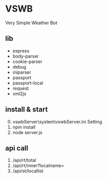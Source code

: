 # VSWB
Very Simple Weather Bot


## lib
* express
*	body-parser
* cookie-parser
* debug
* iniparser
* passport
* passport-local
* request
* xml2js

## install & start
0. vswbServer\system\vswbServer.ini Setting
1. npm install
2. node server.js

## api call
1. /api/rt/total
2. /api/rt/inner?localname=
3. /api/st/locallist
